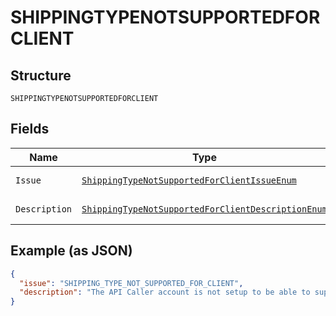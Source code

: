 
# SHIPPINGTYPENOTSUPPORTEDFORCLIENT

## Structure

`SHIPPINGTYPENOTSUPPORTEDFORCLIENT`

## Fields

| Name | Type | Tags | Description | Getter | Setter |
|  --- | --- | --- | --- | --- | --- |
| `Issue` | [`ShippingTypeNotSupportedForClientIssueEnum`](../../doc/models/shipping-type-not-supported-for-client-issue-enum.md) | Optional | - | ShippingTypeNotSupportedForClientIssueEnum getIssue() | setIssue(ShippingTypeNotSupportedForClientIssueEnum issue) |
| `Description` | [`ShippingTypeNotSupportedForClientDescriptionEnum`](../../doc/models/shipping-type-not-supported-for-client-description-enum.md) | Optional | - | ShippingTypeNotSupportedForClientDescriptionEnum getDescription() | setDescription(ShippingTypeNotSupportedForClientDescriptionEnum description) |

## Example (as JSON)

```json
{
  "issue": "SHIPPING_TYPE_NOT_SUPPORTED_FOR_CLIENT",
  "description": "The API Caller account is not setup to be able to support a `shipping.type`=`PICKUP_IN_PERSON`. This feature is only supported for <a href=\"https://www.paypal.com/us/business/platforms-and-marketplaces\">PayPal Commerce Platform for Platforms and Marketplaces</a>."
}
```

